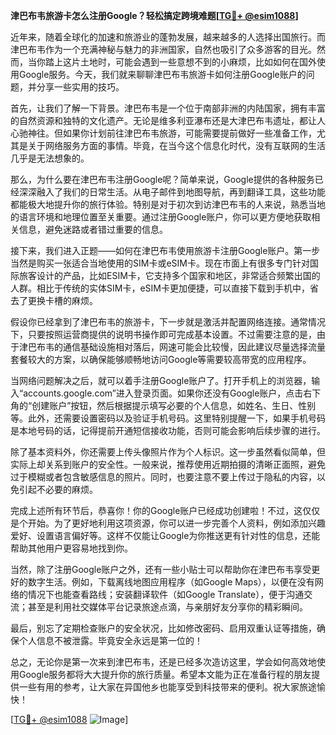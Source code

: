 **津巴布韦旅游卡怎么注册Google？轻松搞定跨境难题[[TG💪+ @esim1088](https://t.me/s/esim1088)]**

近年来，随着全球化的加速和旅游业的蓬勃发展，越来越多的人选择出国旅行。而津巴布韦作为一个充满神秘与魅力的非洲国家，自然也吸引了众多游客的目光。然而，当你踏上这片土地时，可能会遇到一些意想不到的小麻烦，比如如何在国外使用Google服务。今天，我们就来聊聊津巴布韦旅游卡如何注册Google账户的问题，并分享一些实用的技巧。

首先，让我们了解一下背景。津巴布韦是一个位于南部非洲的内陆国家，拥有丰富的自然资源和独特的文化遗产。无论是维多利亚瀑布还是大津巴布韦遗址，都让人心驰神往。但如果你计划前往津巴布韦旅游，可能需要提前做好一些准备工作，尤其是关于网络服务方面的事情。毕竟，在当今这个信息化时代，没有互联网的生活几乎是无法想象的。

那么，为什么要在津巴布韦注册Google呢？简单来说，Google提供的各种服务已经深深融入了我们的日常生活。从电子邮件到地图导航，再到翻译工具，这些功能都能极大地提升你的旅行体验。特别是对于初次到访津巴布韦的人来说，熟悉当地的语言环境和地理位置至关重要。通过注册Google账户，你可以更方便地获取相关信息，避免迷路或者错过重要的信息。

接下来，我们进入正题——如何在津巴布韦使用旅游卡注册Google账户。第一步当然是购买一张适合当地使用的SIM卡或eSIM卡。现在市面上有很多专门针对国际旅客设计的产品，比如ESIM卡，它支持多个国家和地区，非常适合频繁出国的人群。相比于传统的实体SIM卡，eSIM卡更加便捷，可以直接下载到手机中，省去了更换卡槽的麻烦。

假设你已经拿到了津巴布韦的旅游卡，下一步就是激活并配置网络连接。通常情况下，只要按照运营商提供的说明书操作即可完成基本设置。不过需要注意的是，由于津巴布韦的通信基础设施相对落后，网速可能会比较慢，因此建议尽量选择流量套餐较大的方案，以确保能够顺畅地访问Google等需要较高带宽的应用程序。

当网络问题解决之后，就可以着手注册Google账户了。打开手机上的浏览器，输入“accounts.google.com”进入登录页面。如果你还没有Google账户，点击右下角的“创建账户”按钮，然后根据提示填写必要的个人信息，如姓名、生日、性别等。此外，还需要设置密码以及验证手机号码。这里特别提醒一下，如果手机号码是本地号码的话，记得提前开通短信接收功能，否则可能会影响后续步骤的进行。

除了基本资料外，你还需要上传头像照片作为个人标识。这一步虽然看似简单，但实际上却关系到账户的安全性。一般来说，推荐使用近期拍摄的清晰正面照，避免过于模糊或者包含敏感信息的照片。同时，也要注意不要上传过于隐私的内容，以免引起不必要的麻烦。

完成上述所有环节后，恭喜你！你的Google账户已经成功创建啦！不过，这仅仅是个开始。为了更好地利用这项资源，你可以进一步完善个人资料，例如添加兴趣爱好、设置语言偏好等。这样不仅能让Google为你推送更有针对性的信息，还能帮助其他用户更容易地找到你。

当然，除了注册Google账户之外，还有一些小贴士可以帮助你在津巴布韦享受更好的数字生活。例如，下载离线地图应用程序（如Google Maps），以便在没有网络的情况下也能查看路线；安装翻译软件（如Google Translate），便于沟通交流；甚至是利用社交媒体平台记录旅途点滴，与亲朋好友分享你的精彩瞬间。

最后，别忘了定期检查账户的安全状况，比如修改密码、启用双重认证等措施，确保个人信息不被泄露。毕竟安全永远是第一位的！

总之，无论你是第一次来到津巴布韦，还是已经多次造访这里，学会如何高效地使用Google服务都将大大提升你的旅行质量。希望本文能为正在准备行程的朋友提供一些有用的参考，让大家在异国他乡也能享受到科技带来的便利。祝大家旅途愉快！

[[TG💪+ @esim1088](https://t.me/s/esim1088) ![Image](https://i.postimg.cc/4NQfJmqS/Snipaste-2025-05-13-00-14-12.png)]
